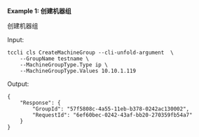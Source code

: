 **Example 1: 创建机器组**

创建机器组

Input: 

```
tccli cls CreateMachineGroup --cli-unfold-argument  \
    --GroupName testname \
    --MachineGroupType.Type ip \
    --MachineGroupType.Values 10.10.1.119
```

Output: 
```
{
    "Response": {
        "GroupId": "57f5808c-4a55-11eb-b378-0242ac130002",
        "RequestId": "6ef60bec-0242-43af-bb20-270359fb54a7"
    }
}
```

